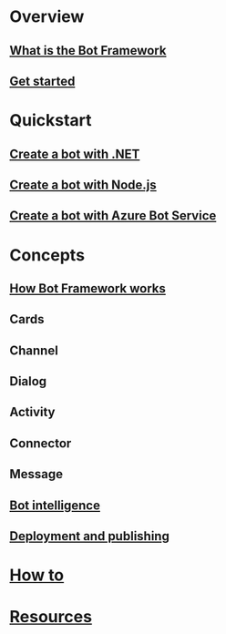 # Overview
## [What is the Bot Framework](framework-overview.md)

## [Get started](bot-framework-botbuilder-overview.md)
# Quickstart
## [Create a bot with .NET](~/dotnet/getstarted.md)
## [Create a bot with Node.js](~/nodejs/getstarted.md)
## [Create a bot with Azure Bot Service](~/azure-bot-service/getstarted.md)
# Concepts
## [How Bot Framework works](overview-how-bot-framework-works.md)
## Cards
## Channel
## Dialog
## Activity
## Connector
## Message
## [Bot intelligence](~/intelligent-bots.md)
## [Deployment and publishing](~/publish-bot-overview.md)
# [How to](/howto/TOC.md)
# [Resources](/resources/TOC.md)
